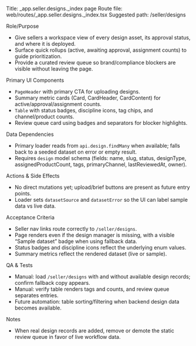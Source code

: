 Title: _app.seller.designs._index page
Route file: web/routes/_app.seller.designs._index.tsx
Suggested path: /seller/designs

Role/Purpose
- Give sellers a workspace view of every design asset, its approval status, and where it is deployed.
- Surface quick rollups (active, awaiting approval, assignment counts) to guide prioritization.
- Provide a curated review queue so brand/compliance blockers are visible without leaving the page.

Primary UI Components
- `PageHeader` with primary CTA for uploading designs.
- Summary metric cards (Card, CardHeader, CardContent) for active/approval/assignment counts.
- `Table` with status badges, discipline icons, tag chips, and channel/product counts.
- Review queue card using badges and separators for blocker highlights.

Data Dependencies
- Primary loader reads from `api.design.findMany` when available; falls back to a seeded dataset on error or empty result.
- Requires `design` model schema (fields: name, slug, status, designType, assignedProductCount, tags, primaryChannel, lastReviewedAt, owner).

Actions & Side Effects
- No direct mutations yet; upload/brief buttons are present as future entry points.
- Loader sets `datasetSource` and `datasetError` so the UI can label sample data vs live data.

Acceptance Criteria
- Seller nav links route correctly to `/seller/designs`.
- Page renders even if the design manager is missing, with a visible “Sample dataset” badge when using fallback data.
- Status badges and discipline icons reflect the underlying enum values.
- Summary metrics reflect the rendered dataset (live or sample).

QA & Tests
- Manual: load `/seller/designs` with and without available design records; confirm fallback copy appears.
- Manual: verify table renders tags and counts, and review queue separates entries.
- Future automation: table sorting/filtering when backend design data becomes available.

Notes
- When real design records are added, remove or demote the static review queue in favor of live workflow data.
